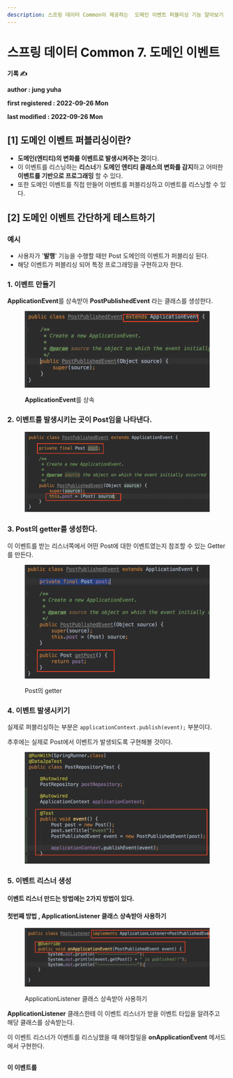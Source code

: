 ```yaml
---
description: 스프링 데이터 Common이 제공하는  도메인 이벤트 퍼블리싱 기능 알아보기
---
```


# 스프링 데이터 Common 7. 도메인 이벤트

**기록 ✍️**

**author : jung yuha**

**first registered : 2022-09-26 Mon**

**last modified : 2022-09-26 Mon**

## \[1] 도메인 이벤트 퍼블리싱이란?

* **도메인(엔티티)의 변화를 이벤트로 발생시켜주는 것**이다.
* 이 이벤트를 리스닝하는 **리스너**가 **도메인 엔티티 클래스의 변화를 감지**하고 어떠한 **이벤트를 기반으로 프로그래밍** 할 수 있다.
* 또한 도메인 이벤트를 직접 만들어 이벤트를 퍼블리싱하고 이벤트를 리스닝할 수 있다.

## \[2] 도메인 이벤트 간단하게 테스트하기

### 예시

* 사용자가 '**발행**' 기능을 수행할 때만 Post 도메인의 이벤트가 퍼블리싱 된다.
* 해당 이벤트가 퍼블리싱 되어 특정 프로그래밍을 구현하고자 한다.

### 1. 이벤트 만들기

**ApplicationEvent**를 상속받아 **PostPublishedEvent** 라는 클래스를 생성한다.

<figure><img src="../.gitbook/assets/image (19).png" alt=""><figcaption><p><strong>ApplicationEvent</strong>를 상속 </p></figcaption></figure>

### 2. 이벤트를 발생시키는 곳이 Post임을 나타낸다.

<figure><img src="../.gitbook/assets/image (10).png" alt=""><figcaption></figcaption></figure>

### 3. Post의 getter를 생성한다.

이 이벤트를 받는 리스너쪽에서 어떤 Post에 대한 이벤트였는지 참조할 수 있는 Getter를 만든다.

<figure><img src="../.gitbook/assets/image (8).png" alt=""><figcaption><p> Post의 getter</p></figcaption></figure>

### 4. 이벤트 발생시키기

실제로 퍼블리싱하는 부분은 `applicationContext.publish(event);` 부분이다.

추후에는 실제로 Post에서 이벤트가 발생되도록 구현해볼 것이다.

<figure><img src="../.gitbook/assets/image (3).png" alt=""><figcaption></figcaption></figure>

### 5. 이벤트 리스너 생성

#### 이벤트 리스너 만드는 방법에는 2가지 방법이 있다.

#### 첫번째 방법 , ApplicationListener 클래스 상속받아 사용하기

<figure><img src="../.gitbook/assets/image (14).png" alt=""><figcaption><p> ApplicationListener 클래스 상속받아 사용하기</p></figcaption></figure>

**ApplicationListener** 클래스한테 이 이벤트 리스너가 받을 이벤트 타입을 알려주고 해당 클래스를 상속받는다.

이 이벤트 리스너가 이벤트를 리스닝했을 때 해야할일을 **onApplicationEvent** 메서드에서 구현한다.



##







**이 이벤트를**
